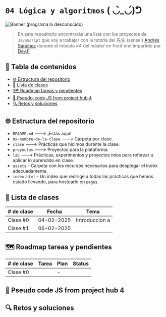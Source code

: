 # `04 Lógica y algoritmos` ( ◡̀_◡́)ᕤ

![Banner (programa lo desconocido)](https://i.pinimg.com/originals/70/82/63/70826360a72047abc1ff324e7df77b65.gif)

> En este repositorio encontrarás una lista con los proyectos de `JavaScript` que voy a trabajar con la tutoría del 先生 (sensei) [Andrés Sánchez](https://co.linkedin.com/in/afsanchez04) durante el módulo #4 del máster en front end impartido por [Dev.F](https://devf.la)

## 📝 Tabla de contenidos

- [🌐 Estructura del repositorio](#-estructura-del-repositorio)
- [🥋 Lista de clases](#-lista-de-clases)
- [🗺️ Roadmap tareas y pendientes](#️-roadmap-tareas-y-pendientes)
- [🧭 Pseudo-code JS from project hub 4](#️-pseudo-code-js-from-project-hub-4)
- [🔍 Retos y soluciones](#-retos-y-soluciones)

## 🌐 Estructura del repositorio

- `README.md` ---> ¡Estás aquí!
- `0x-nombre-de-la-clase` ---> Carpeta por clase.
- `clase` ---> Prácticas que hicimos durante la clase.
- `proyectos` ---> Proyectos para la plataforma.
- `lab` ---> Prácticas, experimentos y proyectos míos para reforzar u aplicar lo aprendido en clase.
- `assets` - Carpeta con los recursos necesarios para desplegar el index adecuadamente.
- `index.html` - Un index que redirige a todas las prácticas que hemos estado llevando, para hostearlo en `pages`.

## 🥋 Lista de clases

| # de clase | Fecha      |      Tema      |
| ---------- | ---------- | :------------: |
| Clase #0   | 04-02-2025 | Introduccion a |
| Clase #1   | 06-02-2025 |                |

## 🗺️ Roadmap tareas y pendientes

| # de clase | Tarea | Plan | Status |
| ---------- | ----- | ---- | ------ |
| Clase #0   |       | -    |        |

## 🧭 Pseudo code JS from project hub 4

## 🔍 Retos y soluciones
